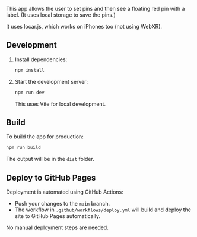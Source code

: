 This app allows the user to set pins and then see a floating red pin with a label. (It uses local storage to save the pins.)

It uses locar.js, which works on iPhones too (not using WebXR).

## Development

1. Install dependencies:

   ```bash
   npm install
   ```

2. Start the development server:
   ```bash
   npm run dev
   ```
   This uses Vite for local development.

## Build

To build the app for production:

```bash
npm run build
```

The output will be in the `dist` folder.

## Deploy to GitHub Pages

Deployment is automated using GitHub Actions:

- Push your changes to the `main` branch.
- The workflow in `.github/workflows/deploy.yml` will build and deploy the site to GitHub Pages automatically.

No manual deployment steps are needed.
